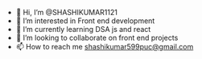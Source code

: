 - 👋 Hi, I’m @SHASHIKUMAR1121
- 👀 I’m interested in Front end development
- 🌱 I’m currently learning DSA js and react 
- 💞️ I’m looking to collaborate on front end projects
- 📫 How to reach me shashikumar599puc@gmail.com
<!---
SHASHIKUMAR1121/SHASHIKUMAR1121 is a ✨ special ✨ repository because its `README.md` (this file) appears on your GitHub profile.
You can click the Preview link to take a look at your changes.
--->
